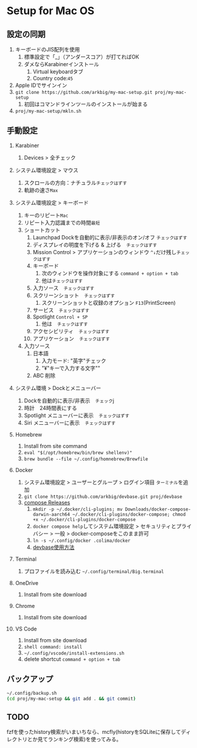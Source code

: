 # Setup for Mac OS

## 設定の同期

1. キーボードのJIS配列を使用
   1. 標準設定で「_」（アンダースコア）が打てればOK
   2. ダメならKarabinerインストール
      1. Virtual keyboardタブ
      2. Country code:`45`
2. Apple IDでサインイン
3. `git clone https://github.com/arkbig/my-mac-setup.git proj/my-mac-setup`
   1. 初回はコマンドラインツールのインストールが始まる
4. `proj/my-mac-setup/mkln.sh`

## 手動設定

1. Karabiner
   1. Devices > 全チェック
2. システム環境設定 > マウス
   1. スクロールの方向：ナチュラル`チェックはずす`
   2. 軌跡の速さ`Max`
3. システム環境設定 > キーボード
   1. キーのリピート`Mac`
   2. リピート入力認識までの時間`最短`
   3. ショートカット
      1. Launchpad Dockを自動的に表示/非表示のオン/オフ `チェックはずす`
      2. ディスプレイの明度を下げる & 上げる　`チェックはずす`
      3. Mission Control > アプリケーションのウィンドウ `^↓`だけ残し`チェックはずす`
      4. キーボード
         1. 次のウィンドウを操作対象にする `command + option + tab`
         2. 他は`チェックはずす`
      5. 入力ソース　`チェックはずす`
      6. スクリーンショット　`チェックはずす`
         1. スクリーンショットと収録のオプション `F13`(PrintScreen)
      7. サービス　`チェックはずす`
      8. Spotlight `Control + SP`
         1. 他は　`チェックはずす`
      9. アクセシビリティ　`チェックはずす`
      10. アプリケーション　`チェックはずす`
   4. 入力ソース
      1. 日本語
          1. 入力モード: "英字"チェック
          2. "¥"キーで入力する文字"\"
      2. ABC 削除
4. システム環境 > Dockとメニューバー
   1. Dockを自動的に表示/非表示　`チェック`j
   2. 時計　24時間表にする
   3. Spotlight メニューバーに表示　`チェックはずす`
   4. Siri メニューバーに表示　`チェックはずす`

5. Homebrew
   1. Install from site command
   2. `eval "$(/opt/homebrew/bin/brew shellenv)"`
   3. `brew bundle --file ~/.config/homnebrew/Brewfile`
6. Docker
   1. システム環境設定 > ユーザーとグループ > ログイン項目 `ターミナル`を追加
   2. `git clone https://github.com/arkbig/devbase.git proj/devbase`
   3. [compose Releases](https://github.com/docker/compose/releases)
      1. `mkdir -p ~/.docker/cli-plugins; mv Downloads/docker-compose-darwin-aarch64 ~/.docker/cli-plugins/docker-compose; chmod +x ~/.docker/cli-plugins/docker-compose`
      2. `docker compose help`してシステム環境設定 > セキュリティとプライバシー > 一般 > docker-composeをこのまま許可
      3. `ln -s ~/.config/docker .colima/docker`
      4. [devbase使用方法](https://zenn.dev/arkbig/books/devbase-2022_b1b24e6e8db350a1f7f379af3833e90d79ad5/viewer/conclusion)
7. Terminal
   1. プロファイルを読み込む `~/.config/terminal/Big.terminal`
8. OneDrive
   1. Install from site download

9. Chrome
    1. Install from site download

10. VS Code
    1. Install from site download
    2. `shell command: install`
    3. `~/.config/vscode/install-extensions.sh`
    4. delete shortcut `command + option + tab`

## バックアップ

```sh
~/.config/backup.sh
(cd proj/my-mac-setup && git add . && git commit)
```

## TODO

fzfを使ったhistory検索がいまいちなら、mcfly(historyをSQLiteに保存してディレクトリとか見てランキング検索)を使ってみる。

